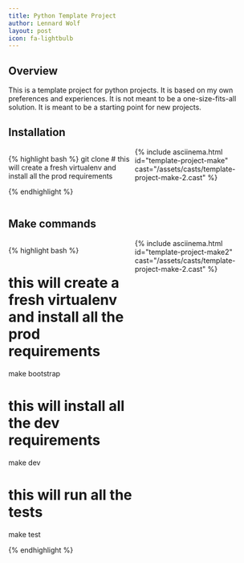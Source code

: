 ```yaml
---
title: Python Template Project
author: Lennard Wolf
layout: post
icon: fa-lightbulb
---
```


## Overview

This is a template project for python projects. It is based on my own preferences and experiences. It is not meant to be a one-size-fits-all solution. It is meant to be a starting point for new projects.
## Installation

<div class="row text-justify" style="display: flex; flex-direction: row;">
<div class="col-md-4" style="flex: 1;">

{% highlight bash %}
git clone  # this will create a fresh virtualenv and install all the prod requirements

{% endhighlight %}
</div>

<div class="col-md-6" style="flex: 1;">
{% include asciinema.html id="template-project-make" cast="/assets/casts/template-project-make-2.cast" %}
</div>
</div>

## Make commands

<div class="row" style="display: flex; flex-direction: row;">
<div class="col-md-4" style="flex: 1;">

{% highlight bash %}
# this will create a fresh virtualenv and install all the prod requirements
make bootstrap  
# this will install all the dev requirements
make dev        
# this will run all the tests
make test       

{% endhighlight %}
</div>

<div class="col-md-6" style="flex: 1;">
{% include asciinema.html id="template-project-make2" cast="/assets/casts/template-project-make-2.cast" %}
</div>
</div>
